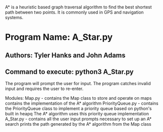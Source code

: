 A* is a heuristic based graph traversal algorithm to find the best shortest path between two points. 
It is commonly used in GPS and navigation systems.

# Program Name: A_Star.py

## Authors: Tyler Hanks and John Adams

## Command to execute: python3 A_Star.py

The program will prompt the user for input.
The program catches invalid input and requires the user to re-enter.

Modules:
	Map.py - 
		contains the Map class to store and operate on maps
		contains the implementation of the A* algorithm
	PriorityQueue.py -
		contains the PriorityQueue class to implement a priority queue
		based on python's built in heapq
		The A* algorithm uses this priority queue implementation
	A_Star.py -
		contains all the user input prompts necessary to set up an A* search
		prints the path generated by the A* algorithm from the Map class
		
		
